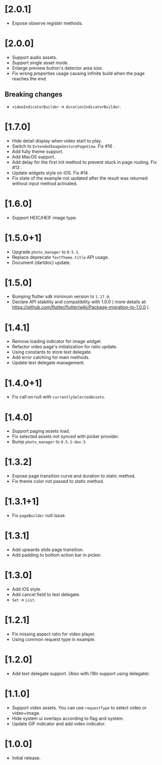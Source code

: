# [2.0.1]

* Expose observe register methods.

# [2.0.0]

* Support audio assets.
* Support single asset mode.
* Enlarge preview button's detector area size.
* Fix wrong properties usage causing infinite build when the page reaches the end.

## Breaking changes

* `videoIndicatorBuilder` -> `durationIndicatorBuilder`.

# [1.7.0]

* Hide detail display when video start to play.
* Switch to `ExtendedImageGesturePageView`. Fix #16 .
* Add fully theme support.
* Add MacOS support.
* Add delay for the first init method to prevent stuck in page routing. Fix #13 .
* Update widgets style on iOS. Fix #14 .
* Fix state of the example not updated after the result was returned without input method activated.

# [1.6.0]

* Support HEIC/HEIF image type.

# [1.5.0+1]

* Upgrade `photo_manager` to `0.5.1`.
* Replace deprecate `TextTheme.title` API usage.
* Document (dartdoc) update.

# [1.5.0]

* Bumping flutter sdk minimum version to `1.17.0`.
* Declare API stability and compatibility with 1.0.0 ( more details at: https://github.com/flutter/flutter/wiki/Package-migration-to-1.0.0 ).

# [1.4.1]

* Remove loading indicator for image widget.
* Refactor video page's initialization for ratio update.
* Using constants to store text delegate.
* Add error catching for main methods.
* Update text delegate management.

# [1.4.0+1]

* Fix call on null with `currentlySelectedAssets`.

# [1.4.0]

* Support paging assets load.
* Fix selected assets not synced with picker provider.
* Bump `photo_manager` to `0.5.1-dev.5`

# [1.3.2]

* Expose page transition curve and duration to static method.
* Fix theme color not passed to static method.

# [1.3.1+1]

* Fix `pageBuilder` null issue.

# [1.3.1]

* Add upwards slide page transition.
* Add padding to bottom action bar in picker.

# [1.3.0]

* Add iOS style.
* Add cancel field to text delegate.
* `Set` -> `List`.

# [1.2.1]

* Fix missing aspect ratio for video player.
* Using common request type in example.

# [1.2.0]

* Add text delegate support. (Also with i18n support using delegate).

# [1.1.0]

* Support video assets. You can use `requestType` to select video or video+image.
* Hide system ui overlays according to flag and system.
* Update GIF indicator and add video indicator.

# [1.0.0]

* Initial release.
